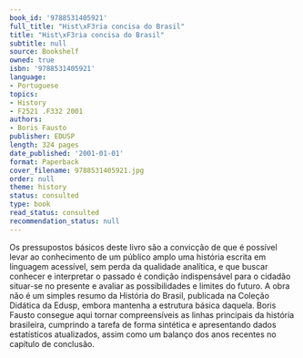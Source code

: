 ```yaml
---
book_id: '9788531405921'
full_title: "Hist\xF3ria concisa do Brasil"
title: "Hist\xF3ria concisa do Brasil"
subtitle: null
source: Bookshelf
owned: true
isbn: '9788531405921'
language:
- Portuguese
topics:
- History
- F2521 .F332 2001
authors:
- Boris Fausto
publisher: EDUSP
length: 324 pages
date_published: '2001-01-01'
format: Paperback
cover_filename: 9788531405921.jpg
order: null
theme: history
status: consulted
type: book
read_status: consulted
recommendation_status: null
---
```

Os pressupostos básicos deste livro são a convicção de que é possível levar ao conhecimento de um público amplo uma história escrita em linguagem acessível, sem perda da qualidade analítica, e que buscar conhecer e interpretar o passado é condição indispensável para o cidadão situar-se no presente e avaliar as possibilidades e limites do futuro. A obra não é um simples resumo da História do Brasil, publicada na Coleção Didática da Edusp, embora mantenha a estrutura básica daquela. Boris Fausto consegue aqui tornar compreensíveis as linhas principais da história brasileira, cumprindo a tarefa de forma sintética e apresentando dados estatísticos atualizados, assim como um balanço dos anos recentes no capítulo de conclusão.
